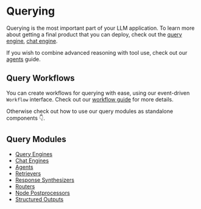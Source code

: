 # Querying

Querying is the most important part of your LLM application. To learn more about getting a final product that you can deploy, check out the [query engine](../deploying/query_engine/index.md), [chat engine](../deploying/chat_engines/index.md).

If you wish to combine advanced reasoning with tool use, check out our [agents](../deploying/agents/index.md) guide.

## Query Workflows

You can create workflows for querying with ease, using our event-driven `Workflow` interface. Check out our [workflow guide](../workflow/index.md) for more details.

Otherwise check out how to use our query modules as standalone components 👇.

## Query Modules

- [Query Engines](../deploying/query_engine/index.md)
- [Chat Engines](../deploying/chat_engines/index.md)
- [Agents](../deploying/agents/index.md)
- [Retrievers](../querying/retriever/index.md)
- [Response Synthesizers](../querying/response_synthesizers/index.md)
- [Routers](../querying/router/index.md)
- [Node Postprocessors](../querying/node_postprocessors/index.md)
- [Structured Outputs](../querying/structured_outputs/index.md)
